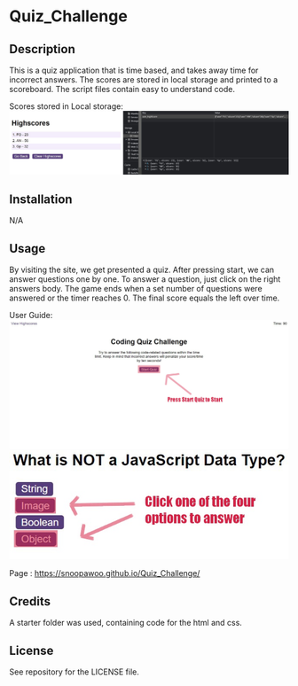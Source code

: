# Quiz_Challenge

## Description

This is a quiz application that is time based, and takes away time for incorrect answers. The scores are stored in local storage and printed to a scoreboard.
The script files contain easy to understand code.

Scores stored in Local storage:
![Alt text](assets/img/localstorage.jpg?raw=true "Score board")

## Installation

N/A

## Usage

By visiting the site, we get presented a quiz. After pressing start, we can answer questions one by one. To answer a question, just click on the right answers body. The game ends when a set number of questions were answered or the timer reaches 0. The final score equals the left over time.

User Guide:
![Alt text](assets/img/startpage.jpg?raw=true "Start guide")
![Alt text](assets/img/question.jpg?raw=true "Question guide")

Page : https://snoopawoo.github.io/Quiz_Challenge/

## Credits

A starter folder was used, containing code for the html and css.

## License

See repository for the LICENSE file.
